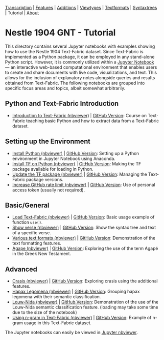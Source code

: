 <a name="start"></a>
<div class="hidden-content">
<a href="../transcription.md">Transcription</a> | <a href="../features/README.md#start">Features</a> | <a href="../additions/README.md#start">Additions</a> | <a href="../viewtypes.md#start">Viewtypes</a> | <a href="../textformats.md#start">Textformats</a> |  <a href="../syntaxtrees.md#start">Syntaxtrees</a> | Tutorial | <a href="../about.md#start">About</a>
</div>

# Nestle 1904 GNT - Tutorial

This directory contains several Jupyter notebooks with examples showing how to use the Nestle 1904 Text-Fabric dataset. Since Text-Fabric is implemented as a Python package, it can be employed in any stand-alone Python script. However, it is commonly utilized within a [Jupyter Notebook](https://jupyter.org) — an interactive web-based computational environment that enables users to create and share documents with live code, visualizations, and text. This allows for the inclusion of explanatory notes alongside queries and results obtained from Text-Fabric. The following notebooks are grouped into specific focus areas and topics, albeit somewhat arbitrarily.

## Python and Text-Fabric Introduction

<ul>
    <li>
        <a href="https://nbviewer.org/github/ETCBC/Tutorials/blob/master/Text-Fabric-Tutorial_Python_TF.ipynb" target="_blank">Introduction to Text-Fabric (nbviewer)</a> | 
        <a href="https://github.com/ETCBC/Tutorials/blob/master/Text-Fabric-Tutorial_Python_TF.ipynb" target="_blank">GitHub Version</a>: Course on Text-Fabric teaching basic Python and how to extract data from a Text-Fabric dataset.
    </li>
</ul>

## Setting up the Environment

<ul>
    <li>
        <a href="https://nbviewer.org/github/CenterBLC/N1904/tree/main/docs/tutorial/Install_Python.ipynb" target="_blank">Install Python (nbviewer)</a> | 
        <a href="https://github.com/CenterBLC/N1904/blob/main/docs/tutorial/Install_Python.ipynb" target="_blank">GitHub Version</a>: Setting up a Python environment in Jupyter Notebook using Anaconda.
    </li>
    <li>
        <a href="https://nbviewer.org/github/CenterBLC/N1904/tree/main/docs/tutorial/Install_Text-Fabric.ipynb" target="_blank">Install TF on Python (nbviewer)</a> | 
        <a href="https://github.com/CenterBLC/N1904/blob/main/docs/tutorial/Install_Text-Fabric.ipynb" target="_blank">GitHub Version</a>: Making the TF package available for loading in Python.
    </li>
    <li>
        <a href="https://nbviewer.org/github/CenterBLC/N1904/tree/main/docs/tutorial/Update_Text-Fabric.ipynb" target="_blank">Update the TF package (nbviewer)</a> | 
        <a href="https://github.com/CenterBLC/N1904/blob/main/docs/tutorial/Update_Text-Fabric.ipynb" target="_blank">GitHub Version</a>: Managing the Text-Fabric package versions.
    </li>
    <li>
        <a href="https://nbviewer.org/github/CenterBLC/N1904/tree/main/docs/tutorial/Increase_GitHub_rate_limit.ipynb" target="_blank">Increase GitHub rate limit (nbviewer)</a> | 
        <a href="https://github.com/CenterBLC/N1904/blob/main/docs/tutorial/Increase_GitHub_rate_limit.ipynb" target="_blank">GitHub Version</a>: Use of personal access token (usually not required).
    </li>
</ul>

## Basic/General

<ul>
    <li>
        <a href="https://nbviewer.org/github/CenterBLC/N1904/tree/main/docs/tutorial/Load_the_Text-Fabric_dataset.ipynb" target="_blank">Load Text-Fabric (nbviewer)</a> | 
        <a href="https://github.com/CenterBLC/N1904/blob/main/docs/tutorial/Load_the_Text-Fabric_dataset.ipynb" target="_blank">GitHub Version</a>: Basic usage example of function <code>use()</code>.
    </li>
    <li>
        <a href="https://nbviewer.org/github/CenterBLC/N1904/tree/main/docs/tutorial/print_verse.ipynb" target="_blank">Show verse (nbviewer)</a> | 
        <a href="https://github.com/CenterBLC/N1904/blob/main/docs/tutorial/print_verse.ipynb" target="_blank">GitHub Version</a>: Show the syntax tree and text of a specific verse.
    </li>   
    <li>
        <a href="https://nbviewer.org/github/CenterBLC/N1904/tree/main/docs/tutorial/various_text_formats.ipynb" target="_blank">Various text formats (nbviewer)</a> | 
        <a href="https://github.com/CenterBLC/N1904/blob/main/docs/tutorial/various_text_formats.ipynb" target="_blank">GitHub Version</a>: Demonstration of the text formatting features.
    </li>
    <li>
        <a href="https://nbviewer.org/github/CenterBLC/N1904/tree/main/docs/tutorial/Agape.ipynb" target="_blank">Agape (nbviewer)</a> | 
        <a href="https://github.com/CenterBLC/N1904/blob/main/docs/tutorial/Agape.ipynb" target="_blank">GitHub Version</a>: Exploring the use of the term Agapé in the Greek New Testament.
    </li>
</ul>

## Advanced

<ul>
    <li>
        <a href="https://nbviewer.org/github/CenterBLC/N1904/tree/main/docs/tutorial/crasis.ipynb" target="_blank">Crasis (nbviewer)</a> | 
        <a href="https://github.com/CenterBLC/N1904/blob/main/docs/tutorial/crasis.ipynb" target="_blank">GitHub Version</a>: Exploring crasis using the additional features.
    </li>
    <li>
        <a href="https://nbviewer.org/github/CenterBLC/N1904/tree/main/docs/tutorial/hapax_legomena.ipynb" target="_blank">Hapax Legomena (nbviewer)</a> | 
        <a href="https://github.com/CenterBLC/N1904/blob/main/docs/tutorial/hapax_legomena.ipynb" target="_blank">GitHub Version</a>: Grouping hapax legomena with their semantic classification.
    </li>
    <li>
        <a href="https://nbviewer.org/github/CenterBLC/N1904/tree/main/docs/tutorial/louw-nida.ipynb" target="_blank">Louw-Nida (nbviewer)</a> | 
        <a href="https://github.com/CenterBLC/N1904/blob/main/docs/tutorial/louw-nida.ipynb" target="_blank">GitHub Version</a>: Demonstration of the use of the Louw-Nida semantic classification feature. (loading may take some time due to the size of the notebook)
    </li>
    <li>
        <a href="https://nbviewer.org/github/CenterBLC/N1904/tree/main/docs/tutorial/using_n-gram_in_text-fabric.ipynb" target="_blank">Using n-gram in Text-Fabric (nbviewer)</a> | 
        <a href="https://github.com/CenterBLC/N1904/blob/main/docs/tutorial/using_n-gram_in_text-fabric.ipynb" target="_blank">GitHub Version</a>: Example of n-gram usage in this Text-Fabric dataset.
    </li>
</ul>

The Jupyter notebooks can easily be viewed in [Jupyter nbviewer](https://nbviewer.org/github/CenterBLC/N1904/tree/main/docs/tutorial/).
